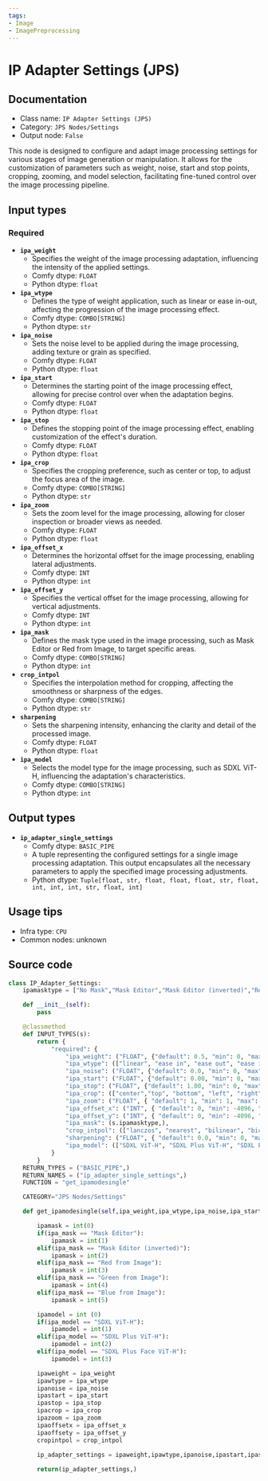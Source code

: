 ```yaml
---
tags:
- Image
- ImagePreprocessing
---
```


# IP Adapter Settings (JPS)
## Documentation
- Class name: `IP Adapter Settings (JPS)`
- Category: `JPS Nodes/Settings`
- Output node: `False`

This node is designed to configure and adapt image processing settings for various stages of image generation or manipulation. It allows for the customization of parameters such as weight, noise, start and stop points, cropping, zooming, and model selection, facilitating fine-tuned control over the image processing pipeline.
## Input types
### Required
- **`ipa_weight`**
    - Specifies the weight of the image processing adaptation, influencing the intensity of the applied settings.
    - Comfy dtype: `FLOAT`
    - Python dtype: `float`
- **`ipa_wtype`**
    - Defines the type of weight application, such as linear or ease in-out, affecting the progression of the image processing effect.
    - Comfy dtype: `COMBO[STRING]`
    - Python dtype: `str`
- **`ipa_noise`**
    - Sets the noise level to be applied during the image processing, adding texture or grain as specified.
    - Comfy dtype: `FLOAT`
    - Python dtype: `float`
- **`ipa_start`**
    - Determines the starting point of the image processing effect, allowing for precise control over when the adaptation begins.
    - Comfy dtype: `FLOAT`
    - Python dtype: `float`
- **`ipa_stop`**
    - Defines the stopping point of the image processing effect, enabling customization of the effect's duration.
    - Comfy dtype: `FLOAT`
    - Python dtype: `float`
- **`ipa_crop`**
    - Specifies the cropping preference, such as center or top, to adjust the focus area of the image.
    - Comfy dtype: `COMBO[STRING]`
    - Python dtype: `str`
- **`ipa_zoom`**
    - Sets the zoom level for the image processing, allowing for closer inspection or broader views as needed.
    - Comfy dtype: `FLOAT`
    - Python dtype: `float`
- **`ipa_offset_x`**
    - Determines the horizontal offset for the image processing, enabling lateral adjustments.
    - Comfy dtype: `INT`
    - Python dtype: `int`
- **`ipa_offset_y`**
    - Specifies the vertical offset for the image processing, allowing for vertical adjustments.
    - Comfy dtype: `INT`
    - Python dtype: `int`
- **`ipa_mask`**
    - Defines the mask type used in the image processing, such as Mask Editor or Red from Image, to target specific areas.
    - Comfy dtype: `COMBO[STRING]`
    - Python dtype: `int`
- **`crop_intpol`**
    - Specifies the interpolation method for cropping, affecting the smoothness or sharpness of the edges.
    - Comfy dtype: `COMBO[STRING]`
    - Python dtype: `str`
- **`sharpening`**
    - Sets the sharpening intensity, enhancing the clarity and detail of the processed image.
    - Comfy dtype: `FLOAT`
    - Python dtype: `float`
- **`ipa_model`**
    - Selects the model type for the image processing, such as SDXL ViT-H, influencing the adaptation's characteristics.
    - Comfy dtype: `COMBO[STRING]`
    - Python dtype: `int`
## Output types
- **`ip_adapter_single_settings`**
    - Comfy dtype: `BASIC_PIPE`
    - A tuple representing the configured settings for a single image processing adaptation. This output encapsulates all the necessary parameters to apply the specified image processing adjustments.
    - Python dtype: `Tuple[float, str, float, float, float, str, float, int, int, int, str, float, int]`
## Usage tips
- Infra type: `CPU`
- Common nodes: unknown


## Source code
```python
class IP_Adapter_Settings:
    ipamasktype = ["No Mask","Mask Editor","Mask Editor (inverted)","Red from Image","Green from Image","Blue from Image"]    

    def __init__(self):
        pass

    @classmethod
    def INPUT_TYPES(s):
        return {
            "required": {
                "ipa_weight": ("FLOAT", {"default": 0.5, "min": 0, "max": 3, "step": 0.01}),
                "ipa_wtype": (["linear", "ease in", "ease out", "ease in-out", "reverse in-out", "weak input", "weak output", "weak middle", "strong middle"],),
                "ipa_noise": ("FLOAT", {"default": 0.0, "min": 0, "max": 1, "step": 0.05}),
                "ipa_start": ("FLOAT", {"default": 0.00, "min": 0, "max": 1, "step": 0.05}),
                "ipa_stop": ("FLOAT", {"default": 1.00, "min": 0, "max": 1, "step": 0.05}),
                "ipa_crop": (["center","top", "bottom", "left", "right"],),
                "ipa_zoom": ("FLOAT", { "default": 1, "min": 1, "max": 5, "step": 0.1, "display": "number" }),
                "ipa_offset_x": ("INT", { "default": 0, "min": -4096, "max": 4096, "step": 1, "display": "number" }),
                "ipa_offset_y": ("INT", { "default": 0, "min": -4096, "max": 4096, "step": 1, "display": "number" }),                
                "ipa_mask": (s.ipamasktype,),
                "crop_intpol": (["lanczos", "nearest", "bilinear", "bicubic", "area", "nearest-exact"],),
                "sharpening": ("FLOAT", { "default": 0.0, "min": 0, "max": 1, "step": 0.05, "display": "number" }),
                "ipa_model": (["SDXL ViT-H", "SDXL Plus ViT-H", "SDXL Plus Face ViT-H"],),
            }
        }
    RETURN_TYPES = ("BASIC_PIPE",)
    RETURN_NAMES = ("ip_adapter_single_settings",)
    FUNCTION = "get_ipamodesingle"

    CATEGORY="JPS Nodes/Settings"

    def get_ipamodesingle(self,ipa_weight,ipa_wtype,ipa_noise,ipa_start,ipa_stop,ipa_crop,ipa_zoom,ipa_offset_x,ipa_offset_y,ipa_mask,crop_intpol,sharpening,ipa_model):

        ipamask = int(0)
        if(ipa_mask == "Mask Editor"):
            ipamask = int(1)
        elif(ipa_mask == "Mask Editor (inverted)"):
            ipamask = int(2)
        elif(ipa_mask == "Red from Image"):
            ipamask = int(3)
        elif(ipa_mask == "Green from Image"):
            ipamask = int(4)
        elif(ipa_mask == "Blue from Image"):
            ipamask = int(5)

        ipamodel = int (0)
        if(ipa_model == "SDXL ViT-H"):
            ipamodel = int(1)
        elif(ipa_model == "SDXL Plus ViT-H"):
            ipamodel = int(2)
        elif(ipa_model == "SDXL Plus Face ViT-H"):
            ipamodel = int(3)

        ipaweight = ipa_weight
        ipawtype = ipa_wtype
        ipanoise = ipa_noise
        ipastart = ipa_start
        ipastop = ipa_stop
        ipacrop = ipa_crop
        ipazoom = ipa_zoom
        ipaoffsetx = ipa_offset_x
        ipaoffsety = ipa_offset_y
        cropintpol = crop_intpol
        
        ip_adapter_settings = ipaweight,ipawtype,ipanoise,ipastart,ipastop,ipacrop,ipazoom,ipaoffsetx,ipaoffsety,ipamask,cropintpol,sharpening,ipamodel

        return(ip_adapter_settings,)

```
